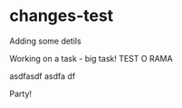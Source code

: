 # changes-test

Adding some detils

Working on a task - big task!
 TEST O RAMA


asdfasdf
asdfa df

Party!
